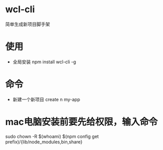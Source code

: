 # wcl-cli
 简单生成新项目脚手架
# 使用

* 全局安装 npm install wcl-cli -g

# 命令

* 新建一个新项目 create n my-app

# mac电脑安装前要先给权限，输入命令

sudo chown -R $(whoami) $(npm config get prefix)/{lib/node_modules,bin,share}
